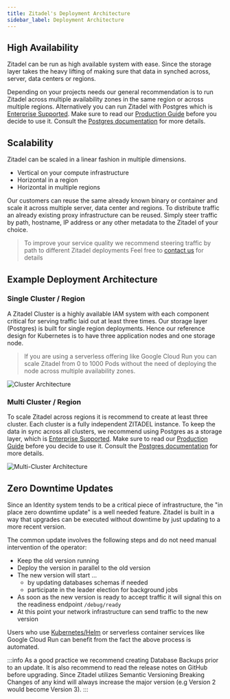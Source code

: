 ```yaml
---
title: Zitadel's Deployment Architecture
sidebar_label: Deployment Architecture
---
```


## High Availability

Zitadel can be run as high available system with ease. 
Since the storage layer takes the heavy lifting of making sure that data in synched across, server, data centers or regions.

Depending on your projects needs our general recommendation is to run Zitadel across multiple availability zones in the same region or across multiple regions.
Alternatively you can run Zitadel with Postgres which is [Enterprise Supported](/docs/support/software-release-cycles-support#partially-supported).
Make sure to read our [Production Guide](/docs/self-hosting/manage/production#prefer-postgresql) before you decide to use it.
Consult the [Postgres documentation](https://www.postgresql.org/docs/) for more details.

## Scalability

Zitadel can be scaled in a linear fashion in multiple dimensions.

- Vertical on your compute infrastructure
- Horizontal in a region
- Horizontal in multiple regions

Our customers can reuse the same already known binary or container and scale it across multiple server, data center and regions.
To distribute traffic an already existing proxy infrastructure can be reused. 
Simply steer traffic by path, hostname, IP address or any other metadata to the Zitadel of your choice.

> To improve your service quality we recommend steering traffic by path to different Zitadel deployments
> Feel free to [contact us](https://zitadel.com/contact/) for details

## Example Deployment Architecture

### Single Cluster / Region

A Zitadel Cluster is a highly available IAM system with each component critical for serving traffic laid out at least three times.
Our storage layer (Postgres) is built for single region deployments.
Hence our reference design for Kubernetes is to have three application nodes and one storage node.

> If you are using a serverless offering like Google Cloud Run you can scale Zitadel from 0 to 1000 Pods without the need of deploying the node across multiple availability zones.

![Cluster Architecture](/img/zitadel_cluster_architecture_v3.png)

### Multi Cluster / Region

To scale Zitadel across regions it is recommend to create at least three cluster.
Each cluster is a fully independent ZITADEL instance.
To keep the data in sync across all clusters, we recommend using Postgres as a storage layer, which is [Enterprise Supported](/docs/support/software-release-cycles-support#partially-supported).
Make sure to read our [Production Guide](/docs/self-hosting/manage/production#prefer-postgresql) before you decide to use it.
Consult the [Postgres documentation](https://www.postgresql.org/docs/current/high-availability.html) for more details.


![Multi-Cluster Architecture](/img/zitadel_multicluster_architecture_v3.png)

## Zero Downtime Updates

Since an Identity system tends to be a critical piece of infrastructure, the "in place zero downtime update" is a well needed feature.
Zitadel is built in a way that upgrades can be executed without downtime by just updating to a more recent version.

The common update involves the following steps and do not need manual intervention of the operator:

- Keep the old version running
- Deploy the version in parallel to the old version
- The new version will start ...
  - by updating databases schemas if needed
  - participate in the leader election for background jobs
- As soon as the new version is ready to accept traffic it will signal this on the readiness endpoint `/debug/ready` 
- At this point your network infrastructure can send traffic to the new version

Users who use [Kubernetes/Helm](/docs/self-hosting/deploy/kubernetes) or serverless container services like Google Cloud Run can benefit from the fact the above process is automated.

:::info
As a good practice we recommend creating Database Backups prior to an update.
It is also recommend to read the release notes on GitHub before upgrading.
Since Zitadel utilizes Semantic Versioning Breaking Changes of any kind will always increase the major version (e.g Version 2 would become Version 3).
:::
